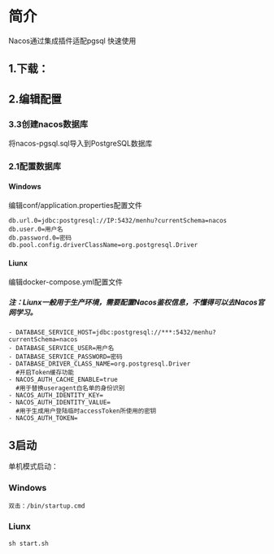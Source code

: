 # 简介
Nacos通过集成插件适配pgsql
快速使用
## 1.下载：

## 2.编辑配置
### 3.3创建nacos数据库
将nacos-pgsql.sql导入到PostgreSQL数据库

### 2.1配置数据库
#### Windows
编辑conf/application.properties配置文件
~~~
db.url.0=jdbc:postgresql://IP:5432/menhu?currentSchema=nacos
db.user.0=用户名
db.password.0=密码
db.pool.config.driverClassName=org.postgresql.Driver
~~~
#### Liunx
编辑docker-compose.yml配置文件
##### 注：Liunx一般用于生产环境，需要配置Nacos鉴权信息，不懂得可以去Nacos官网学习。
~~~
- DATABASE_SERVICE_HOST=jdbc:postgresql://***:5432/menhu?currentSchema=nacos
- DATABASE_SERVICE_USER=用户名
- DATABASE_SERVICE_PASSWORD=密码
- DATABASE_DRIVER_CLASS_NAME=org.postgresql.Driver
  #开启Token缓存功能 
- NACOS_AUTH_CACHE_ENABLE=true
  #用于替换useragent白名单的身份识别
- NACOS_AUTH_IDENTITY_KEY=
- NACOS_AUTH_IDENTITY_VALUE=
  #用于生成用户登陆临时accessToken所使用的密钥
- NACOS_AUTH_TOKEN=
~~~

## 3启动
单机模式启动：
### Windows
~~~
双击：/bin/startup.cmd
~~~
### Liunx
~~~
sh start.sh
~~~
